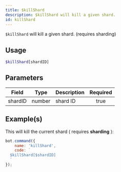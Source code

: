 ```yaml
---
title: $killShard
description: $killShard will kill a given shard.
id: killShard
---
```


`$killShard` will kill a given shard. (requires sharding)

## Usage

```php
$killShard[shardID]
```

## Parameters

| Field   | Type   | Description | Required |
|---------|--------|-------------|:--------:|
| shardID | number | shard ID    |   true   |

## Example(s)

This will kill the current shard ( requires **sharding** ):

```javascript
bot.command({
    name: 'killShard',
    code: `
  $killShard[$shardID]
  `
});
```

